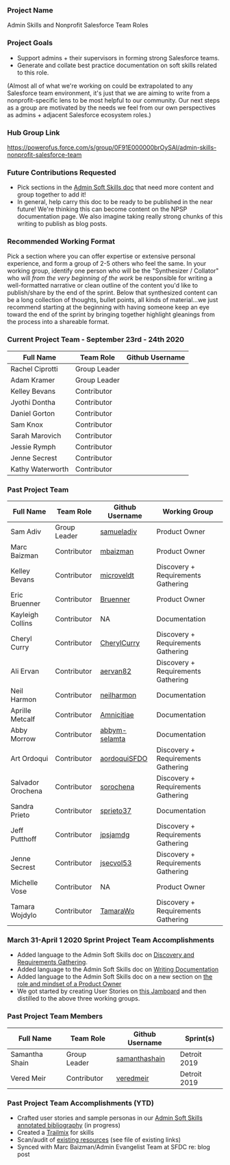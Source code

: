### Project Name
Admin Skills and Nonprofit Salesforce Team Roles

### Project Goals
* Support admins + their supervisors in forming strong Salesforce teams.
* Generate and collate best practice documentation on soft skills related to this role.

(Almost all of what we're working on could be extrapolated to any Salesforce team environment, it's just that we are aiming to write from a nonprofit-specific lens to be most helpful to our community. Our next steps as a group are motivated by the needs we feel from our own perspectives as admins + adjacent Salesforce ecosystem roles.)

### Hub Group Link
https://powerofus.force.com/s/group/0F91E000000brOySAI/admin-skills-nonprofit-salesforce-team

### Future Contributions Requested
* Pick sections in the [Admin Soft Skills doc](https://docs.google.com/document/d/1Zm7H5ItAS-UZC8IVvlzNYG_ZV3QXkP4FAC-C9IILP4Q/edit) that need more content and group together to add it!
* In general, help carry this doc to be ready to be published in the near future! We're thinking this can become content on the NPSP documentation page. We also imagine taking really strong chunks of this writing to publish as blog posts.

### Recommended Working Format
Pick a section where you can offer expertise or extensive personal experience, and form a group of 2-5 others who feel the same. In your working group, identify one person who will be the "Synthesizer / Collator" who will *from the very beginning of the work* be responsible for writing a well-formatted narrative or clean outline of the content you'd like to publish/share by the end of the sprint. Below that synthesized content can be a long collection of thoughts, bullet points, all kinds of material...we just recommend starting at the beginning with having someone keep an eye toward the end of the sprint by bringing together highlight gleanings from the process into a shareable format.

### Current Project Team - September 23rd - 24th 2020
Full Name          | Team Role     | Github Username                                 
------------       | ------------- | -------------                                  
Rachel Ciprotti    | Group Leader  |    
Adam Kramer        | Group Leader  |          
Kelley Bevans      | Contributor   |   
Jyothi Dontha      | Contributor   |        
Daniel Gorton      | Contributor   |    
Sam Knox           | Contributor   |          
Sarah Marovich     | Contributor   |   
Jessie Rymph       | Contributor   |        
Jenne Secrest      | Contributor   |    
Kathy Waterworth   | Contributor   |          
   


### Past Project Team
Full Name          | Team Role     | Github Username                                 | Working Group
------------       | ------------- | -------------                                   |------------- |
Sam Adiv           | Group Leader  | [samueladiv](https://github.com/samueladiv)     | Product Owner
Marc Baizman       | Contributor   | [mbaizman](https://github.com/mbaizman)         | Product Owner
Kelley Bevans      | Contributor   | [microveldt](https://github.com/microveldt)     | Discovery + Requirements Gathering
Eric Bruenner      | Contributor   | [Bruenner](https://github.com/Bruenner)         | Product Owner
Kayleigh Collins   | Contributor   | NA                                              | Documentation
Cheryl Curry       | Contributor   | [CherylCurry](https://github.com/CherylCurry)   | Discovery + Requirements Gathering
Ali Ervan          | Contributor   | [aervan82](https://github.com/aervan82)         | Discovery + Requirements Gathering
Neil Harmon        | Contributor   | [neilharmon](https://github.com/neilharmon)     | Documentation
Aprille Metcalf    | Contributor   | [Amnicitiae](https://github.com/Amnicitiae)     | Documentation
Abby Morrow        | Contributor   | [abbym-selamta](https://github.com/abbym-selamta)| Documentation
Art Ordoqui        | Contributor   | [aordoquiSFDO](https://github.com/aordoquiSFDO) | Discovery + Requirements Gathering
Salvador Orochena  | Contributor   | [sorochena](https://github.com/sorochena)       | Discovery + Requirements Gathering
Sandra Prieto      | Contributor   | [sprieto37](https://github.com/sprieto37)       | Documentation
Jeff Putthoff      | Contributor   | [jpsjamdg](https://github.com/jpsjamdg)         | Discovery + Requirements Gathering
Jenne Secrest      | Contributor   | [jsecvol53](https://github.com/jsecvol53)       | Discovery + Requirements Gathering
Michelle Vose      | Contributor   | NA                                              | Product Owner
Tamara Wojdylo     | Contributor   | [TamaraWo](https://github.com/TamaraWo)         | Discovery + Requirements Gathering

### March 31-April 1 2020 Sprint Project Team Accomplishments
* Added language to the Admin Soft Skills doc on [Discovery and Requirements Gathering](https://docs.google.com/document/d/1Zm7H5ItAS-UZC8IVvlzNYG_ZV3QXkP4FAC-C9IILP4Q/edit#heading=h.d6zhlmlvcbk). 
* Added language to the Admin Soft Skills doc on [Writing Documentation](https://docs.google.com/document/d/1Zm7H5ItAS-UZC8IVvlzNYG_ZV3QXkP4FAC-C9IILP4Q/edit#heading=h.ig36o3e2d60j)
* Added language to the Admin Soft Skills doc on a new section on [the role and mindset of a Product Owner](https://docs.google.com/document/d/1Zm7H5ItAS-UZC8IVvlzNYG_ZV3QXkP4FAC-C9IILP4Q/edit#heading=h.wqo2w4wq4qxm)
* We got started by creating User Stories on [this Jamboard](https://jamboard.google.com/d/1zp4X2IOMyRkd_D4ZL0_sxPZrxPkT7LvF2SfPAToK2yE/viewer?f=0) and then distilled to the above three working groups.

### Past Project Team Members
Full Name | Team Role | Github Username | Sprint(s)
------------ | ------------- | ------------- | ------------- |
Samantha Shain | Group Leader | [samanthashain](https://github.com/samanthashain) | Detroit 2019
Vered Meir | Contributor | [veredmeir](https://github.com/veredmeir) | Detroit 2019

### Past Project Team Accomplishments (YTD)
* Crafted user stories and sample personas in our [Admin Soft Skills annotated bibliography](https://docs.google.com/document/d/1Zm7H5ItAS-UZC8IVvlzNYG_ZV3QXkP4FAC-C9IILP4Q/edit) (in progress)
* Created a [Trailmix](https://trailhead.salesforce.com/users/0055000000614D0AAI/trailmixes/admin-soft-skills) for skills
* Scan/audit of [existing resources](https://docs.google.com/spreadsheets/d/1BYHMNdWDvHSsSPD-JUCSUsXztO8h72AW5P3aF-N4VxQ/edit#gid=0) (see file of existing links)
* Synced with Marc Baizman/Admin Evangelist Team at SFDC re: blog post
